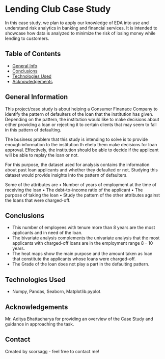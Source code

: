 # Lending Club Case Study
In this case study, we plan to apply our knowledge of EDA into use and understand risk analytics in banking and financial services.
It is intended to showcase how data is analyzed to minimize the risk of losing money while lending to customers.


## Table of Contents
* [General Info](#general-information)
* [Conclusions](#conclusions)
* [Technologies Used](#technologies-used)
* [Acknowledgements](#acknowledgements)

<!-- You can include any other section that is pertinent to your problem -->

## General Information
This project/case study is about helping a Consumer Finanace Company to identify the pattern of defaulters of the loan that the institution has given.
Depending on the pattern, the institution would like to make decisions about either providing a loan or rejecting it to certain clients that may seem to 
fall in this pattern of defaulting.

The business problem that this study is intending to solve is to provide enough information to the institution th ehelp them make decisions for loan approval.
Effectively, the institution should be able to decide if the applicant will be able to replay the loan or not. 

For this purpose, the dataset used for analysis contains the information about past loan applicants and whether they defaulted or not. Studying this dataset would provide insights into the pattern of defaulters.

Some of the attributes are
• Number of years of employment at the time of receiving
the loan
• The debt-to-income ratio of the applicant
• The purpose of taking the loan
• Study the pattern of the other attributes against the loans
that were charged-off.
<!-- You don't have to answer all the questions - just the ones relevant to your project. -->

## Conclusions
- This number of employees with tenure more than 8 years are the most applicants and in need of the loan.
- The bivariate analysis complements the univariate analysis that the most applicants with charged-off loans are in the employment range 8 – 10 years.
- The heat maps show the main purpose and the amount taken as loan that constitute the applicants whose loans were charged-off.
- The Grade of the loan does not play a part in the defaulting pattern.

<!-- You don't have to answer all the questions - just the ones relevant to your project. -->


## Technologies Used
- Numpy, Pandas, Seaborn, Matplotlib.pyplot.

<!-- As the libraries versions keep on changing, it is recommended to mention the version of library used in this project -->

## Acknowledgements
Mr. Aditya Bhattacharya for providing an overview of the Case Study and guidance in approaching the task.



## Contact
Created by scorsagg - feel free to contact me!


<!-- Optional -->
<!-- ## License -->
<!-- This project is open source and available under the [... License](). -->

<!-- You don't have to include all sections - just the one's relevant to your project -->
